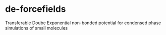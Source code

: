# de-forcefields
Transferable Doube Exponential non-bonded potential for condensed phase simulations of small molecules
